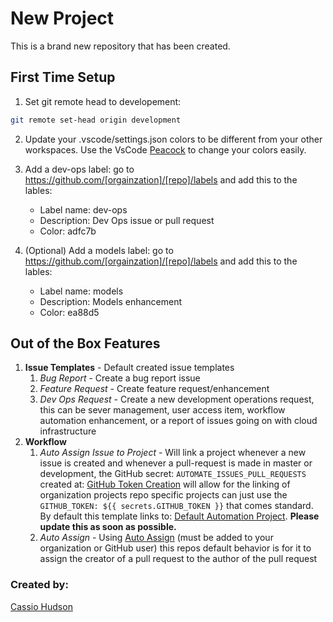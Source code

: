 # New Project

This is a brand new repository that has been created.

## First Time Setup
1. Set git remote head to developement: 
```bash
git remote set-head origin development
```
2. Update your .vscode/settings.json colors to be different from your other workspaces. Use the VsCode [Peacock](https://marketplace.visualstudio.com/items?itemName=johnpapa.vscode-peacock) to change your colors easily.

3. Add a dev-ops label: go to https://github.com/[orgainzation]/[repo]/labels and add this to the lables:
    * Label name: dev-ops
    * Description: Dev Ops issue or pull request
    * Color: adfc7b
    
4. (Optional) Add a models label: go to https://github.com/[orgainzation]/[repo]/labels and add this to the lables:
    * Label name: models
    * Description: Models enhancement
    * Color: ea88d5

## Out of the Box Features

1. **Issue Templates** - Default created issue templates
    1. _Bug Report_ - Create a bug report issue
    2. _Feature Request_ - Create feature request/enhancement
    3. _Dev Ops Request_ - Create a new development operations request, this can be sever management, user access item, workflow automation enhancement, or a report of issues going on with cloud infrastructure
2. **Workflow**
    1. _Auto Assign Issue to Project_ - Will link a project whenever a new issue is created and whenever a pull-request is made in master or development, the GitHub secret: `AUTOMATE_ISSUES_PULL_REQUESTS` created at: [GitHub Token Creation](https://github.com/settings/tokens/new) will allow for the linking of organization projects repo specific projects can just use the `GITHUB_TOKEN: ${{ secrets.GITHUB_TOKEN }}` that comes standard. By default this template links to: [Default Automation Project](https://github.com/orgs/Cassio-is-Great/projects/4). **Please update this as soon as possible.**
    2. _Auto Assign_ - Using [Auto Assign](https://github.com/apps/auto-assign) (must be added to your organization or GitHub user) this repos default behavior is for it to assign the creator of a pull request to the author of the pull request

### Created by:
[Cassio Hudson](https://github.com/Cassioblu55)
